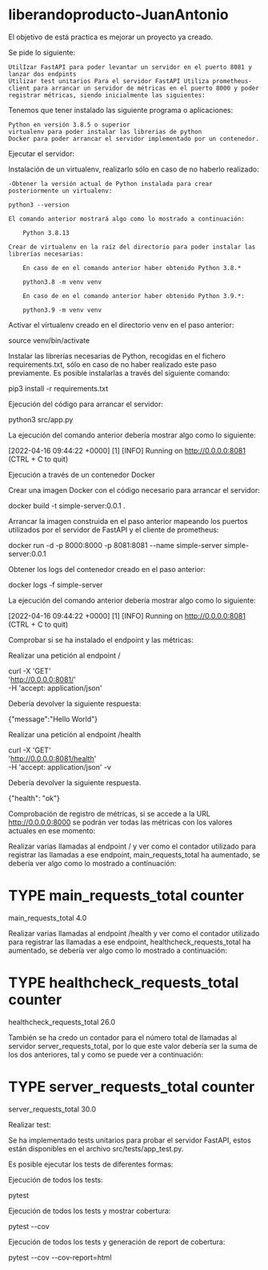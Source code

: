 # liberandoproducto-JuanAntonio


El objetivo de está practica es mejorar un proyecto ya creado.

Se pide lo siguiente:

    UtilIzar FastAPI para poder levantar un servidor en el puerto 8081 y lanzar dos endpints
    Utilizar test unitarios Para el servidor FastAPI Utiliza prometheus-client para arrancar un servidor de métricas en el puerto 8000 y poder registrar métricas, siendo inicialmente las siguientes:

Tenemos que tener instalado las siguiente programa o aplicaciones:

    Python en versión 3.8.5 o superior
    virtualenv para poder instalar las librerias de python
    Docker para poder arrancar el servidor implementado por un contenedor.

Ejecutar el servidor:

Instalación de un virtualenv, realizarlo sólo en caso de no haberlo realizado:

    -Obtener la versión actual de Python instalada para crear posteriormente un virtualenv:

    python3 --version

    El comando anterior mostrará algo como lo mostrado a continuación:

        Python 3.8.13

    Crear de virtualenv en la raíz del directorio para poder instalar las librerías necesarias:

        En caso de en el comando anterior haber obtenido Python 3.8.*

        python3.8 -m venv venv

        En caso de en el comando anterior haber obtenido Python 3.9.*:

        python3.9 -m venv venv

Activar el virtualenv creado en el directorio venv en el paso anterior:

source venv/bin/activate

Instalar las librerías necesarias de Python, recogidas en el fichero requirements.txt, sólo en caso de no haber realizado este paso previamente. Es posible instalarlas a través del siguiente comando:

pip3 install -r requirements.txt

Ejecución del código para arrancar el servidor:

python3 src/app.py

La ejecución del comando anterior debería mostrar algo como lo siguiente:

[2022-04-16 09:44:22 +0000] [1] [INFO] Running on http://0.0.0.0:8081 (CTRL + C to quit)

Ejecución a través de un contenedor Docker

Crear una imagen Docker con el código necesario para arrancar el servidor:

docker build -t simple-server:0.0.1 .

Arrancar la imagen construida en el paso anterior mapeando los puertos utilizados por el servidor de FastAPI y el cliente de prometheus:

docker run -d -p 8000:8000 -p 8081:8081 --name simple-server simple-server:0.0.1

Obtener los logs del contenedor creado en el paso anterior:

docker logs -f simple-server

La ejecución del comando anterior debería mostrar algo como lo siguiente:

[2022-04-16 09:44:22 +0000] [1] [INFO] Running on http://0.0.0.0:8081 (CTRL + C to quit)

Comprobar si se ha instalado el endpoint y las métricas:


Realizar una petición al endpoint /

curl -X 'GET' \
'http://0.0.0.0:8081/' \
-H 'accept: application/json'

Debería devolver la siguiente respuesta:

{"message":"Hello World"}

Realizar una petición al endpoint /health

curl -X 'GET' \
'http://0.0.0.0:8081/health' \
-H 'accept: application/json' -v

Debería devolver la siguiente respuesta.

{"health": "ok"}

Comprobación de registro de métricas, si se accede a la URL http://0.0.0.0:8000 se podrán ver todas las métricas con los valores actuales en ese momento:

Realizar varias llamadas al endpoint / y ver como el contador utilizado para registrar las llamadas a ese endpoint, main_requests_total ha aumentado, se debería ver algo como lo mostrado a continuación:

# TYPE main_requests_total counter
main_requests_total 4.0

Realizar varias llamadas al endpoint /health y ver como el contador utilizado para registrar las llamadas a ese endpoint, healthcheck_requests_total ha aumentado, se debería ver algo como lo mostrado a continuación:

# TYPE healthcheck_requests_total counter
healthcheck_requests_total 26.0

También se ha credo un contador para el número total de llamadas al servidor server_requests_total, por lo que este valor debería ser la suma de los dos anteriores, tal y como se puede ver a continuación:

# TYPE server_requests_total counter
server_requests_total 30.0

Realizar test: 

Se ha implementado tests unitarios para probar el servidor FastAPI, estos están disponibles en el archivo src/tests/app_test.py.

Es posible ejecutar los tests de diferentes formas:

Ejecución de todos los tests:

pytest

Ejecución de todos los tests y mostrar cobertura:

pytest --cov

Ejecución de todos los tests y generación de report de cobertura:

pytest --cov --cov-report=html
